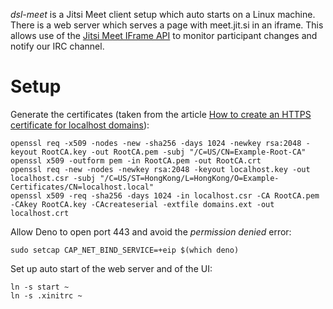 *dsl-meet* is a Jitsi Meet client setup which auto starts on a Linux
machine. There is a web server which serves a page with meet.jit.si in
an iframe. This allows use of the [Jitsi Meet IFrame API][2] to
monitor participant changes and notify our IRC channel.


Setup
=====

Generate the certificates (taken from the article [How to create an
HTTPS certificate for localhost domains][1]):

    openssl req -x509 -nodes -new -sha256 -days 1024 -newkey rsa:2048 -keyout RootCA.key -out RootCA.pem -subj "/C=US/CN=Example-Root-CA"
    openssl x509 -outform pem -in RootCA.pem -out RootCA.crt
    openssl req -new -nodes -newkey rsa:2048 -keyout localhost.key -out localhost.csr -subj "/C=US/ST=HongKong/L=HongKong/O=Example-Certificates/CN=localhost.local"
    openssl x509 -req -sha256 -days 1024 -in localhost.csr -CA RootCA.pem -CAkey RootCA.key -CAcreateserial -extfile domains.ext -out localhost.crt

Allow Deno to open port 443 and avoid the *permission denied* error:

    sudo setcap CAP_NET_BIND_SERVICE=+eip $(which deno)

Set up auto start of the web server and of the UI:

    ln -s start ~
    ln -s .xinitrc ~

[1]: https://gist.github.com/cecilemuller/9492b848eb8fe46d462abeb26656c4f8
[2]: https://jitsi.github.io/handbook/docs/dev-guide/dev-guide-iframe
